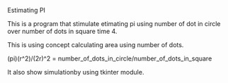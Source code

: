 Estimating PI

This is a program that stimulate etimating pi using number of dot in circle over number of dots in square time 4.

This is using concept calculating area using number of dots.

(pi)(r^2)/(2r)^2 = number_of_dots_in_circle/number_of_dots_in_square

It also show simulationby using tkinter module.